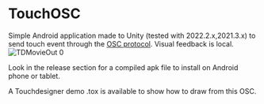 # TouchOSC

Simple Android application made to Unity (tested with 2022.2.x,2021.3.x) to send touch event through the [OSC protocol](https://en.wikipedia.org/wiki/Open_Sound_Control).
Visual feedback is local.
![TDMovieOut 0](https://user-images.githubusercontent.com/16133942/215166502-516858b0-67ea-42e7-ba95-c91cd6e8ae50.gif)

Look in the release section for a compiled apk file to install on Android phone or tablet.

A Touchdesigner demo .tox is available to show how to draw from this OSC.